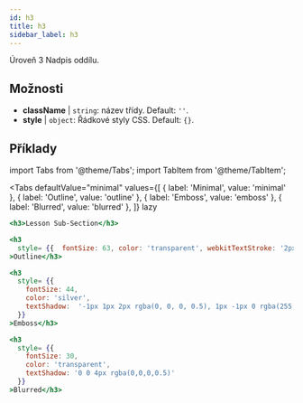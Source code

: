 ```yaml
---
id: h3
title: h3
sidebar_label: h3
---
```


Úroveň 3 Nadpis oddílu.

## Možnosti

* __className__ | `string`: název třídy. Default: `''`.
* __style__ | `object`: Řádkové styly CSS. Default: `{}`.


## Příklady


import Tabs from '@theme/Tabs';
import TabItem from '@theme/TabItem';

<Tabs
    defaultValue="minimal"
    values={[
        { label: 'Minimal', value: 'minimal' },
        { label: 'Outline', value: 'outline' },
        { label: 'Emboss', value: 'emboss' },
        { label: 'Blurred', value: 'blurred' },
    ]}
    lazy
>
<TabItem value="minimal">

```jsx live
<h3>Lesson Sub-Section</h3>
```

</TabItem>

<TabItem value="outline">

```jsx live
<h3
  style= {{  fontSize: 63, color: 'transparent', webkitTextStroke: '2px navy' }}
>Outline</h3>
```
</TabItem>

<TabItem value="emboss">

```jsx live
<h3
  style= {{  
    fontSize: 44,
    color: 'silver', 
    textShadow:  '-1px 1px 2px rgba(0, 0, 0, 0.5), 1px -1px 0 rgba(255, 255, 255, 0.9)'
  }}
>Emboss</h3>
```
</TabItem>

<TabItem value="blurred">

```jsx live
<h3
  style= {{  
    fontSize: 30,
    color: 'transparent',
    textShadow: '0 0 4px rgba(0,0,0,0.5)'
  }}
>Blurred</h3>
```
</TabItem>

</Tabs>
